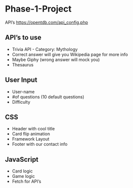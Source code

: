 # Phase-1-Project

API’s
https://opentdb.com/api_config.php
## API’s to use
-	Trivia API - Category: Mythology
-	Correct answer will give you Wikipedia page for more info
-	Maybe Giphy (wrong answer will mock you)
-	Thesaurus 

## User Input
-	User-name
-	#of questions (10 default questions)
-	Difficulty

## CSS
-	Header with cool title
-	Card flip animation
-	Framework Layout
-	Footer with our contact info

## JavaScript
-	Card logic
-	Game logic
-	Fetch for API’s
